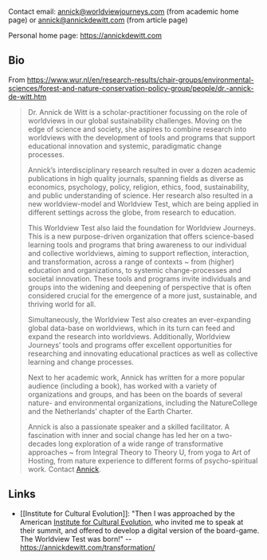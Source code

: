 Contact email: annick@worldviewjourneys.com (from academic home page) or annick@annickdewitt.com (from article page)

Personal home page: https://annickdewitt.com

## Bio

From https://www.wur.nl/en/research-results/chair-groups/environmental-sciences/forest-and-nature-conservation-policy-group/people/dr.-annick-de-witt.htm

> Dr. Annick de Witt is a scholar-practitioner focussing on the role of worldviews in our global sustainability challenges. Moving on the edge of science and society, she aspires to combine research into worldviews with the development of tools and programs that support educational innovation and systemic, paradigmatic change processes.
> 
> Annick’s interdisciplinary research resulted in over a dozen academic publications in high quality journals, spanning fields as diverse as economics, psychology, policy, religion, ethics, food, sustainability, and public understanding of science. Her research also resulted in a new worldview-model and Worldview Test, which are being applied in different settings across the globe, from research to education.
> 
> This Worldview Test also laid the foundation for Worldview Journeys. This is a new purpose-driven organization that offers science-based learning tools and programs that bring awareness to our individual and collective worldviews, aiming to support reflection, interaction, and transformation, across a range of contexts ~ from (higher) education and organizations, to systemic change-processes and societal innovation. These tools and programs invite individuals and groups into the widening and deepening of perspective that is often considered crucial for the emergence of a more just, sustainable, and thriving world for all.
> 
> Simultaneously, the Worldview Test also creates an ever-expanding global data-base on worldviews, which in its turn can feed and expand the research into worldviews. Additionally, Worldview Journeys’ tools and programs offer excellent opportunities for researching and innovating educational practices as well as collective learning and change processes.
> 
> Next to her academic work, Annick has written for a more popular audience (including a book), has worked with a variety of organizations and groups, and has been on the boards of several nature- and environmental organizations, including the NatureCollege and the Netherlands’ chapter of the Earth Charter.
> 
> Annick is also a passionate speaker and a skilled facilitator. A fascination with inner and social change has led her on a two-decades long exploration of a wide range of transformative approaches ~ from Integral Theory to Theory U, from yoga to Art of Hosting, from nature experience to different forms of psycho-spiritual work. Contact [Annick](mailto:annick@worldviewjourneys.com "mailto:annick@worldviewjourneys.com").

## Links

- [[Institute for Cultural Evolution]]: "Then I was approached by the American [Institute for Cultural Evolution,](https://www.culturalevolution.org/) who invited me to speak at their summit, and offered to develop a digital version of the board-game. The Worldview Test was born!" -- https://annickdewitt.com/transformation/